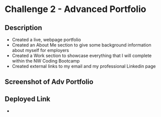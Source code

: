 # Challenge 2 - Advanced Portfolio

## Description
- Created a live, webpage portfolio
- Created an About Me section to give some background information about myself for employers
- Created a Work section to showcase everything that I will complete within the NW Coding Bootcamp
- Created external links to my email and my professional Linkedin page

## Screenshot of Adv Portfolio


## Deployed Link
- 